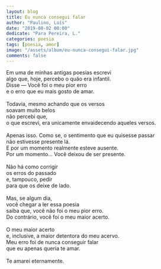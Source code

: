 ```yaml
---
layout: blog
title: Eu nunca consegui falar
author: "Paulino, Luís"
date: "2019-08-02 00:00"
dedicate: "Para Pereira, L."
categories: poesia
tags: [poesia, amor]
image: "/assets/album/eu-nunca-consegui-falar.jpg"
comments: false
---
```


Em uma de minhas antigas poesias escrevi\
algo que, hoje, percebo o quão era infantil.\
Disse — Você foi o meu pior erro\
e o erro que eu mais gosto de amar.\
\
Todavia, mesmo achando que os versos\
soavam muito belos\
não percebi que,\
o que escrevi, era unicamente envaidecendo aqueles versos.\
\
Apenas isso. Como se, o sentimento que eu quisesse passar\
não estivesse presente lá.\
E por um momento realmente esteve ausente.\
Por um momento... Você deixou de ser presente.\
\
Não há como corrigir\
os erros do passado\
e, tampouco, pedir\
para que os deixe de lado.\
\
Mas, se algum dia,\
você chegar a ler essa poesia\
saiba que, você não foi o meu pior erro.\
Do contrário, você foi o meu maior acerto.\
\
O meu maior acerto\
e, inclusive, a maior detentora do meu acervo.\
Meu erro foi de nunca conseguir falar\
que eu apenas queria te amar.\
\
Te amarei eternamente.
